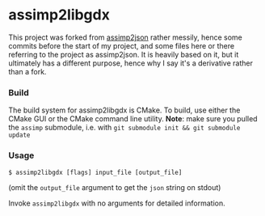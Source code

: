 assimp2libgdx
========

This project was forked from [assimp2json](https://github.com/acgessler/assimp2json/) rather messily, hence some commits before the start of my project, and some files here or there referring to the project as assimp2json. It is heavily based on it, but it ultimately has a different purpose, hence why I say it's a derivative rather than a fork. 

### Build ###

The build system for assimp2libgdx is CMake. To build, use either the CMake GUI or the CMake command line utility. __Note__: make sure you pulled the `assimp` submodule, i.e. with `git submodule init && git submodule update`

### Usage ###

``` 
$ assimp2libgdx [flags] input_file [output_file] 
```

(omit the `output_file` argument to get the `json` string on stdout)

Invoke `assimp2libgdx` with no arguments for detailed information.







